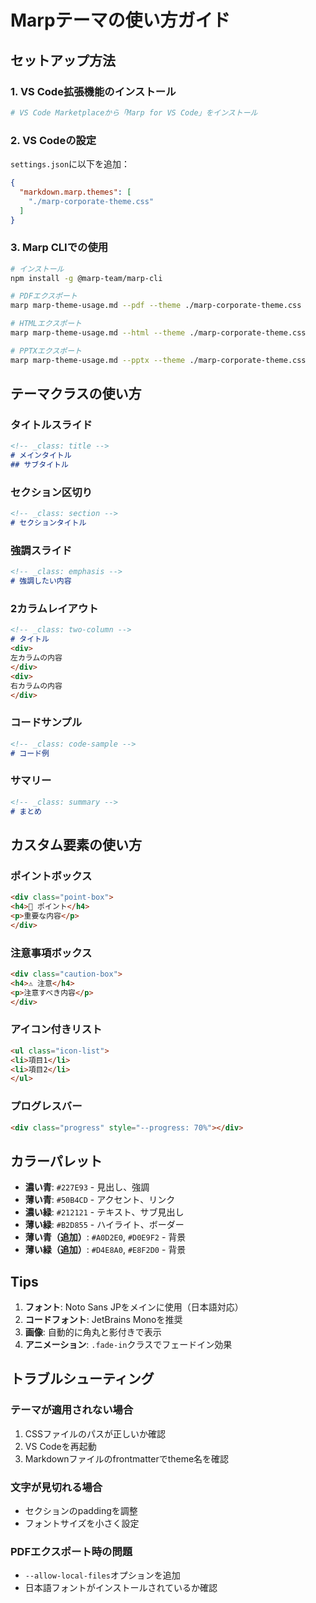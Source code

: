 # Marpテーマの使い方ガイド

## セットアップ方法

### 1. VS Code拡張機能のインストール
```bash
# VS Code Marketplaceから「Marp for VS Code」をインストール
```

### 2. VS Codeの設定

`settings.json`に以下を追加：

```json
{
  "markdown.marp.themes": [
    "./marp-corporate-theme.css"
  ]
}
```

### 3. Marp CLIでの使用

```bash
# インストール
npm install -g @marp-team/marp-cli

# PDFエクスポート
marp marp-theme-usage.md --pdf --theme ./marp-corporate-theme.css

# HTMLエクスポート
marp marp-theme-usage.md --html --theme ./marp-corporate-theme.css

# PPTXエクスポート
marp marp-theme-usage.md --pptx --theme ./marp-corporate-theme.css
```

## テーマクラスの使い方

### タイトルスライド
```markdown
<!-- _class: title -->
# メインタイトル
## サブタイトル
```

### セクション区切り
```markdown
<!-- _class: section -->
# セクションタイトル
```

### 強調スライド
```markdown
<!-- _class: emphasis -->
# 強調したい内容
```

### 2カラムレイアウト
```markdown
<!-- _class: two-column -->
# タイトル
<div>
左カラムの内容
</div>
<div>
右カラムの内容
</div>
```

### コードサンプル
```markdown
<!-- _class: code-sample -->
# コード例
```

### サマリー
```markdown
<!-- _class: summary -->
# まとめ
```

## カスタム要素の使い方

### ポイントボックス
```html
<div class="point-box">
<h4>🎯 ポイント</h4>
<p>重要な内容</p>
</div>
```

### 注意事項ボックス
```html
<div class="caution-box">
<h4>⚠️ 注意</h4>
<p>注意すべき内容</p>
</div>
```

### アイコン付きリスト
```html
<ul class="icon-list">
<li>項目1</li>
<li>項目2</li>
</ul>
```

### プログレスバー
```html
<div class="progress" style="--progress: 70%"></div>
```

## カラーパレット

- **濃い青**: `#227E93` - 見出し、強調
- **薄い青**: `#50B4CD` - アクセント、リンク
- **濃い緑**: `#212121` - テキスト、サブ見出し
- **薄い緑**: `#B2D855` - ハイライト、ボーダー
- **薄い青（追加）**: `#A0D2E0`, `#D0E9F2` - 背景
- **薄い緑（追加）**: `#D4E8A0`, `#E8F2D0` - 背景

## Tips

1. **フォント**: Noto Sans JPをメインに使用（日本語対応）
2. **コードフォント**: JetBrains Monoを推奨
3. **画像**: 自動的に角丸と影付きで表示
4. **アニメーション**: `.fade-in`クラスでフェードイン効果

## トラブルシューティング

### テーマが適用されない場合
1. CSSファイルのパスが正しいか確認
2. VS Codeを再起動
3. Markdownファイルのfrontmatterでtheme名を確認

### 文字が見切れる場合
- セクションのpaddingを調整
- フォントサイズを小さく設定

### PDFエクスポート時の問題
- `--allow-local-files`オプションを追加
- 日本語フォントがインストールされているか確認